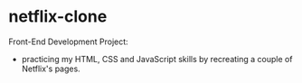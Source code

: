 # netflix-clone

Front-End Development Project:

- practicing my HTML, CSS and JavaScript skills by recreating a couple of Netflix's pages.
